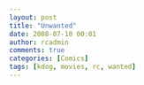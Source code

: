 ```yaml
---
layout: post
title: "Unwanted"
date: 2008-07-10 00:01
author: rcadmin
comments: true
categories: [Comics]
tags: [kdog, movies, rc, wanted]
---
```

<a href="http://bitsmack.com/comics/2008/07/10/unwanted/"><img src="http://dl.bitsmack.com/uploads/2008/07/20080710.jpg" alt="" title="Shooting the wings off flies is more expensive than just using a swatter" class="alignnone size-full wp-image-1406" /></a>

